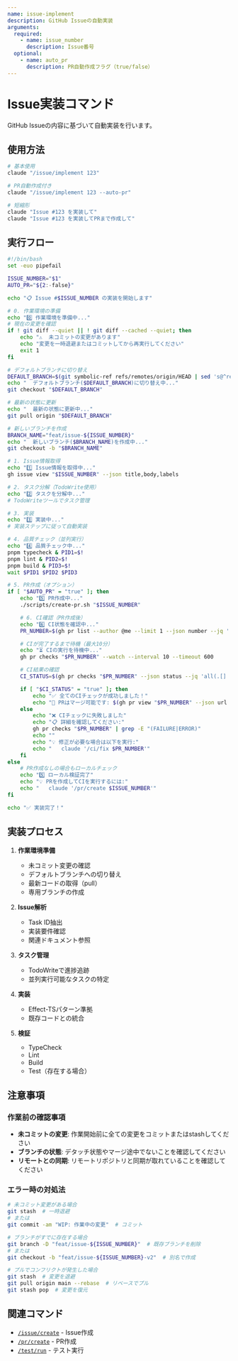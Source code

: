```yaml
---
name: issue-implement
description: GitHub Issueの自動実装
arguments:
  required:
    - name: issue_number
      description: Issue番号
  optional:
    - name: auto_pr
      description: PR自動作成フラグ（true/false）
---
```


# Issue実装コマンド

GitHub Issueの内容に基づいて自動実装を行います。

## 使用方法

```bash
# 基本使用
claude "/issue/implement 123"

# PR自動作成付き
claude "/issue/implement 123 --auto-pr"

# 短縮形
claude "Issue #123 を実装して"
claude "Issue #123 を実装してPRまで作成して"
```

## 実行フロー

```bash
#!/bin/bash
set -euo pipefail

ISSUE_NUMBER="$1"
AUTO_PR="${2:-false}"

echo "📋 Issue #$ISSUE_NUMBER の実装を開始します"

# 0. 作業環境の準備
echo "0️⃣ 作業環境を準備中..."
# 現在の変更を確認
if ! git diff --quiet || ! git diff --cached --quiet; then
    echo "⚠️  未コミットの変更があります"
    echo "変更を一時退避またはコミットしてから再実行してください"
    exit 1
fi

# デフォルトブランチに切り替え
DEFAULT_BRANCH=$(git symbolic-ref refs/remotes/origin/HEAD | sed 's@^refs/remotes/origin/@@')
echo "  デフォルトブランチ($DEFAULT_BRANCH)に切り替え中..."
git checkout "$DEFAULT_BRANCH"

# 最新の状態に更新
echo "  最新の状態に更新中..."
git pull origin "$DEFAULT_BRANCH"

# 新しいブランチを作成
BRANCH_NAME="feat/issue-${ISSUE_NUMBER}"
echo "  新しいブランチ($BRANCH_NAME)を作成中..."
git checkout -b "$BRANCH_NAME"

# 1. Issue情報取得
echo "1️⃣ Issue情報を取得中..."
gh issue view "$ISSUE_NUMBER" --json title,body,labels

# 2. タスク分解（TodoWrite使用）
echo "2️⃣ タスクを分解中..."
# TodoWriteツールでタスク管理

# 3. 実装
echo "3️⃣ 実装中..."
# 実装ステップに従って自動実装

# 4. 品質チェック（並列実行）
echo "4️⃣ 品質チェック中..."
pnpm typecheck & PID1=$!
pnpm lint & PID2=$!
pnpm build & PID3=$!
wait $PID1 $PID2 $PID3

# 5. PR作成（オプション）
if [ "$AUTO_PR" = "true" ]; then
    echo "5️⃣ PR作成中..."
    ./scripts/create-pr.sh "$ISSUE_NUMBER"

    # 6. CI確認（PR作成後）
    echo "6️⃣ CI状態を確認中..."
    PR_NUMBER=$(gh pr list --author @me --limit 1 --json number --jq '.[0].number')

    # CIが完了するまで待機（最大10分）
    echo "⏳ CIの実行を待機中..."
    gh pr checks "$PR_NUMBER" --watch --interval 10 --timeout 600

    # CI結果の確認
    CI_STATUS=$(gh pr checks "$PR_NUMBER" --json status --jq 'all(.[] | .status == "COMPLETED" and .conclusion == "SUCCESS")')

    if [ "$CI_STATUS" = "true" ]; then
        echo "✅ 全てのCIチェックが成功しました！"
        echo "🔀 PRはマージ可能です: $(gh pr view "$PR_NUMBER" --json url --jq .url)"
    else
        echo "❌ CIチェックに失敗しました"
        echo "📋 詳細を確認してください:"
        gh pr checks "$PR_NUMBER" | grep -E "(FAILURE|ERROR)"
        echo ""
        echo "💡 修正が必要な場合は以下を実行:"
        echo "   claude '/ci/fix $PR_NUMBER'"
    fi
else
    # PR作成なしの場合もローカルチェック
    echo "5️⃣ ローカル検証完了"
    echo "💡 PRを作成してCIを実行するには:"
    echo "   claude '/pr/create $ISSUE_NUMBER'"
fi

echo "✅ 実装完了！"
```

## 実装プロセス

1. **作業環境準備**
   - 未コミット変更の確認
   - デフォルトブランチへの切り替え
   - 最新コードの取得（pull）
   - 専用ブランチの作成

2. **Issue解析**
   - Task ID抽出
   - 実装要件確認
   - 関連ドキュメント参照

3. **タスク管理**
   - TodoWriteで進捗追跡
   - 並列実行可能なタスクの特定

4. **実装**
   - Effect-TSパターン準拠
   - 既存コードとの統合

5. **検証**
   - TypeCheck
   - Lint
   - Build
   - Test（存在する場合）

## 注意事項

### 作業前の確認事項

- **未コミットの変更**: 作業開始前に全ての変更をコミットまたはstashしてください
- **ブランチの状態**: デタッチ状態やマージ途中でないことを確認してください
- **リモートとの同期**: リモートリポジトリと同期が取れていることを確認してください

### エラー時の対処法

```bash
# 未コミット変更がある場合
git stash  # 一時退避
# または
git commit -am "WIP: 作業中の変更"  # コミット

# ブランチがすでに存在する場合
git branch -D "feat/issue-${ISSUE_NUMBER}"  # 既存ブランチを削除
# または
git checkout -b "feat/issue-${ISSUE_NUMBER}-v2"  # 別名で作成

# プルでコンフリクトが発生した場合
git stash  # 変更を退避
git pull origin main --rebase  # リベースでプル
git stash pop  # 変更を復元
```

## 関連コマンド

- [`/issue/create`](create.md) - Issue作成
- [`/pr/create`](../pr/create.md) - PR作成
- [`/test/run`](../test/run.md) - テスト実行
